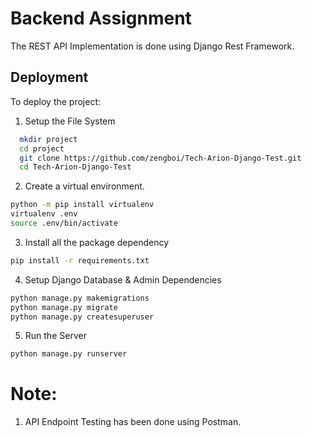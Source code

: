 # Backend Assignment

The REST API Implementation is done using Django Rest Framework.


## Deployment

To deploy the project:

1. Setup the File System

```bash
  mkdir project
  cd project
  git clone https://github.com/zengboi/Tech-Arion-Django-Test.git
  cd Tech-Arion-Django-Test
```

2. Create a virtual environment.

```bash
python -m pip install virtualenv
virtualenv .env
source .env/bin/activate
```

3. Install all the package dependency

```bash
pip install -r requirements.txt
```

4. Setup Django Database & Admin Dependencies 
```bash
python manage.py makemigrations
python manage.py migrate
python manage.py createsuperuser
```
5. Run the Server
```bash
python manage.py runserver
```

# Note:
1. API Endpoint Testing has been done using Postman.
